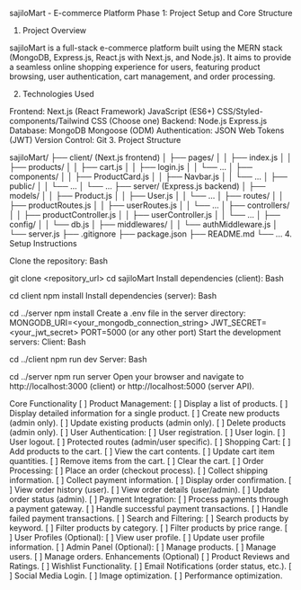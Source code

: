sajiloMart - E-commerce Platform
Phase 1: Project Setup and Core Structure
1. Project Overview

sajiloMart is a full-stack e-commerce platform built using the MERN stack (MongoDB, Express.js, React.js with Next.js, and Node.js). It aims to provide a seamless online shopping experience for users, featuring product browsing, user authentication, cart management, and order processing.

2. Technologies Used

Frontend:
Next.js (React Framework)
JavaScript (ES6+)
CSS/Styled-components/Tailwind CSS (Choose one)
Backend:
Node.js
Express.js
Database:
MongoDB
Mongoose (ODM)
Authentication:
JSON Web Tokens (JWT)
Version Control:
Git
3. Project Structure

sajiloMart/
├── client/          (Next.js frontend)
│   ├── pages/
│   │   ├── index.js
│   │   ├── products/
│   │   ├── cart.js
│   │   ├── login.js
│   │   └── ...
│   ├── components/
│   │   ├── ProductCard.js
│   │   ├── Navbar.js
│   │   └── ...
│   ├── public/
│   │   └── ...
│   └── ...
├── server/          (Express.js backend)
│   ├── models/
│   │   ├── Product.js
│   │   ├── User.js
│   │   └── ...
│   ├── routes/
│   │   ├── productRoutes.js
│   │   ├── userRoutes.js
│   │   └── ...
│   ├── controllers/
│   │   ├── productController.js
│   │   ├── userController.js
│   │   └── ...
│   ├── config/
│   │   └── db.js
│   ├── middlewares/
│   │   └── authMiddleware.js
│   └── server.js
├── .gitignore
├── package.json
├── README.md
└── ...
4. Setup Instructions

Clone the repository:
Bash

git clone <repository_url>
cd sajiloMart
Install dependencies (client):
Bash

cd client
npm install
Install dependencies (server):
Bash

cd ../server
npm install
Create a .env file in the server directory:
MONGODB_URI=<your_mongodb_connection_string>
JWT_SECRET=<your_jwt_secret>
PORT=5000 (or any other port)
Start the development servers:
Client:
Bash

cd ../client
npm run dev
Server:
Bash

cd ../server
npm run server
Open your browser and navigate to http://localhost:3000 (client) or http://localhost:5000 (server API).

Core Functionality
[ ] Product Management:
[ ] Display a list of products.
[ ] Display detailed information for a single product.
[ ] Create new products (admin only).
[ ] Update existing products (admin only).
[ ] Delete products (admin only).
[ ] User Authentication:
[ ] User registration.
[ ] User login.
[ ] User logout.
[ ] Protected routes (admin/user specific).
[ ] Shopping Cart:
[ ] Add products to the cart.
[ ] View the cart contents.
[ ] Update cart item quantities.
[ ] Remove items from the cart.
[ ] Clear the cart.
[ ] Order Processing:
[ ] Place an order (checkout process).
[ ] Collect shipping information.
[ ] Collect payment information.
[ ] Display order confirmation.
[ ] View order history (user).
[ ] View order details (user/admin).
[ ] Update order status (admin).
[ ] Payment Integration:
[ ] Process payments through a payment gateway.
[ ] Handle successful payment transactions.
[ ] Handle failed payment transactions.
[ ] Search and Filtering:
[ ] Search products by keyword.
[ ] Filter products by category.
[ ] Filter products by price range.
[ ] User Profiles (Optional):
[ ] View user profile.
[ ] Update user profile information.
[ ] Admin Panel (Optional):
[ ] Manage products.
[ ] Manage users.
[ ] Manage orders.
Enhancements (Optional)
[ ] Product Reviews and Ratings.
[ ] Wishlist Functionality.
[ ] Email Notifications (order status, etc.).
[ ] Social Media Login.
[ ] Image optimization.
[ ] Performance optimization.